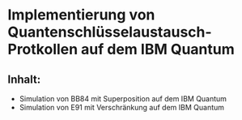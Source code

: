 # Implementierung von Quantenschlüsselaustausch-Protkollen auf dem IBM Quantum
## Inhalt: 
* Simulation von BB84 mit Superposition auf dem IBM Quantum
* Simulation von E91 mit Verschränkung auf dem IBM Quantum
